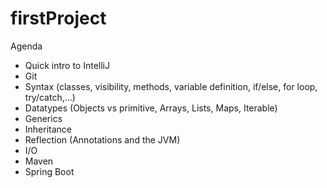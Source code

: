 # firstProject

Agenda
* Quick intro to IntelliJ
* Git
* Syntax (classes, visibility, methods, variable definition, if/else, for loop, try/catch,...)
* Datatypes (Objects vs primitive, Arrays, Lists, Maps, Iterable)
* Generics
* Inheritance
* Reflection (Annotations and the JVM)
* I/O
* Maven
* Spring Boot
